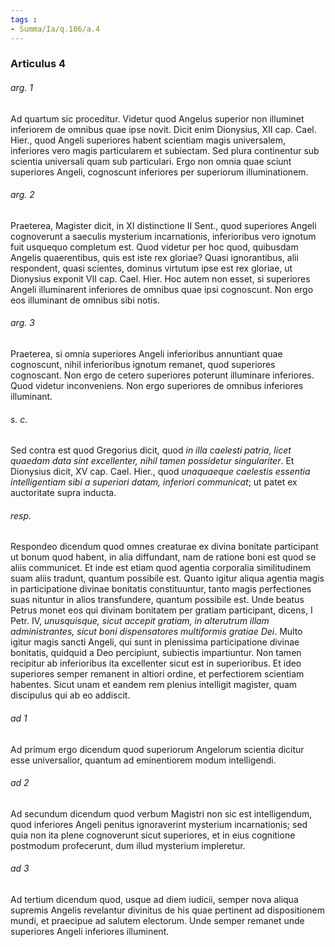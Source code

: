 ```yaml
---
tags : 
- Summa/Ia/q.106/a.4
---
```


### Articulus 4

###### arg. 1
Ad quartum sic proceditur. Videtur quod Angelus superior non illuminet inferiorem de omnibus quae ipse novit. Dicit enim Dionysius, XII cap. Cael. Hier., quod Angeli superiores habent scientiam magis universalem, inferiores vero magis particularem et subiectam. Sed plura continentur sub scientia universali quam sub particulari. Ergo non omnia quae sciunt superiores Angeli, cognoscunt inferiores per superiorum illuminationem.

###### arg. 2
Praeterea, Magister dicit, in XI distinctione II Sent., quod superiores Angeli cognoverunt a saeculis mysterium incarnationis, inferioribus vero ignotum fuit usquequo completum est. Quod videtur per hoc quod, quibusdam Angelis quaerentibus, quis est iste rex gloriae? Quasi ignorantibus, alii respondent, quasi scientes, dominus virtutum ipse est rex gloriae, ut Dionysius exponit VII cap. Cael. Hier. Hoc autem non esset, si superiores Angeli illuminarent inferiores de omnibus quae ipsi cognoscunt. Non ergo eos illuminant de omnibus sibi notis.

###### arg. 3
Praeterea, si omnia superiores Angeli inferioribus annuntiant quae cognoscunt, nihil inferioribus ignotum remanet, quod superiores cognoscant. Non ergo de cetero superiores poterunt illuminare inferiores. Quod videtur inconveniens. Non ergo superiores de omnibus inferiores illuminant.

###### s. c.
Sed contra est quod Gregorius dicit, quod *in illa caelesti patria, licet quaedam data sint excellenter, nihil tamen possidetur singulariter*. Et Dionysius dicit, XV cap. Cael. Hier., quod *unaquaeque caelestis essentia intelligentiam sibi a superiori datam, inferiori communicat*; ut patet ex auctoritate supra inducta.

###### resp.
Respondeo dicendum quod omnes creaturae ex divina bonitate participant ut bonum quod habent, in alia diffundant, nam de ratione boni est quod se aliis communicet. Et inde est etiam quod agentia corporalia similitudinem suam aliis tradunt, quantum possibile est. Quanto igitur aliqua agentia magis in participatione divinae bonitatis constituuntur, tanto magis perfectiones suas nituntur in alios transfundere, quantum possibile est. Unde beatus Petrus monet eos qui divinam bonitatem per gratiam participant, dicens, I Petr. IV, *unusquisque, sicut accepit gratiam, in alterutrum illam administrantes, sicut boni dispensatores multiformis gratiae Dei*. Multo igitur magis sancti Angeli, qui sunt in plenissima participatione divinae bonitatis, quidquid a Deo percipiunt, subiectis impartiuntur. Non tamen recipitur ab inferioribus ita excellenter sicut est in superioribus. Et ideo superiores semper remanent in altiori ordine, et perfectiorem scientiam habentes. Sicut unam et eandem rem plenius intelligit magister, quam discipulus qui ab eo addiscit.

###### ad 1
Ad primum ergo dicendum quod superiorum Angelorum scientia dicitur esse universalior, quantum ad eminentiorem modum intelligendi.

###### ad 2
Ad secundum dicendum quod verbum Magistri non sic est intelligendum, quod inferiores Angeli penitus ignoraverint mysterium incarnationis; sed quia non ita plene cognoverunt sicut superiores, et in eius cognitione postmodum profecerunt, dum illud mysterium impleretur.

###### ad 3
Ad tertium dicendum quod, usque ad diem iudicii, semper nova aliqua supremis Angelis revelantur divinitus de his quae pertinent ad dispositionem mundi, et praecipue ad salutem electorum. Unde semper remanet unde superiores Angeli inferiores illuminent.

